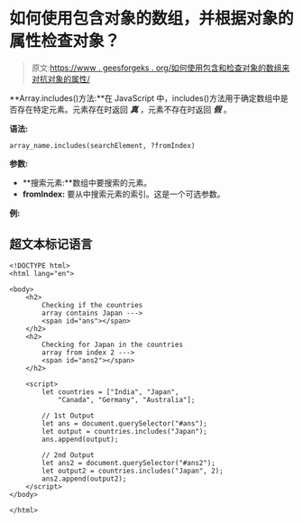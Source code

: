 # 如何使用包含对象的数组，并根据对象的属性检查对象？

> 原文:[https://www . geesforgeks . org/如何使用包含和检查对象的数组来对抗对象的属性/](https://www.geeksforgeeks.org/how-to-use-array-that-include-and-check-an-object-against-a-property-of-an-object/)

**Array.includes()方法:**在 JavaScript 中，includes()方法用于确定数组中是否存在特定元素。元素存在时返回 ***真*** ，元素不存在时返回 ***假*** 。

**语法:**

```
array_name.includes(searchElement, ?fromIndex)
```

**参数:**

*   **搜索元素:**数组中要搜索的元素。
*   **fromIndex:** 要从中搜索元素的索引。这是一个可选参数。

**例:**

## 超文本标记语言

```
<!DOCTYPE html>
<html lang="en">

<body>
    <h2>
        Checking if the countries 
        array contains Japan --->
        <span id="ans"></span>
    </h2>
    <h2>
        Checking for Japan in the countries 
        array from index 2 --->
        <span id="ans2"></span>
    </h2>

    <script>
        let countries = ["India", "Japan", 
            "Canada", "Germany", "Australia"];

        // 1st Output
        let ans = document.querySelector("#ans");
        let output = countries.includes("Japan");
        ans.append(output);

        // 2nd Output 
        let ans2 = document.querySelector("#ans2");
        let output2 = countries.includes("Japan", 2);
        ans2.append(output2);
    </script>
</body>

</html>
```